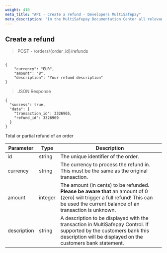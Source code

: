 ```yaml
---
weight: 410
meta_title: "API - Create a refund - Developers MultiSafepay"
meta_description: "In the MultiSafepay Documentation Center all relevant information regarding our Plugins and API. As well as Support pages for Payment Method, Tools and General Questions. You can also find the contact details of our Support Team and Integration Team."
---
```


## Create a refund

> POST - /orders/{order_id}/refunds 

```shell

{
    "currency": "EUR",
    "amount": "8",
    "description": "Your refund description"
}
```

> JSON Response

```shell
{
  "success": true,
  "data": {
    "transaction_id": 3326965,
    "refund_id": 3326969
  }
}
```

Total or partial refund of an order

| Parameter                  | Type      | Description                                                                                 |
|----------------------------|-----------|---------------------------------------------------------------------------------------------|
| id                         | string    | The unique identifier of the order.                                                         |
| currency                   | string    | The currency to process the refund in. This must be the same as the original transaction.   |
| amount                     | integer   | The amount (in cents) to be refunded. **Please be aware that** an amount of 0 (zero) will trigger a full refund! This can be used the current balance of an transaction is unknown. |
| description                | string    |  A description to be displayed with the transaction in MultiSafepay Control. If supported by the customers bank this description will be displayed on the customers bank statement. |
